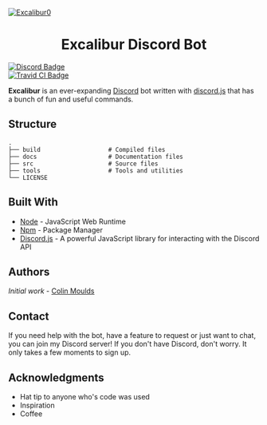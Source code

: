 [![Excalibur0](https://cdn.discordapp.com/attachments/344267951060549643/344289805254787074/excalibur-bot.png)](https://discord.gg/e6PD9hU)

<h1 align="center">Excalibur Discord Bot</h1>

[![Discord Badge](https://discordapp.com/api/guilds/339882246649544710/embed.png)](https://discord.gg/cFGt97)
<br>
[![Travid CI Badge](https://travis-ci.org/ColinMoulds/Excalibur.svg?branch=master)](https://travis-ci.org)

**Excalibur** is an ever-expanding [Discord](http://discordapp.com) bot written with [discord.js](https://discord.js.org/#/) that has a bunch of fun and useful commands.

## Structure

    .
    ├── build                   # Compiled files
    ├── docs                    # Documentation files
    ├── src                     # Source files
    ├── tools                   # Tools and utilities
    └── LICENSE

## Built With

* [Node](https://github.com/nodejs/node/blob/master/README.md) - JavaScript Web Runtime 
* [Npm](https://github.com/npm/npm) - Package Manager
* [Discord.js](https://github.com/hydrabolt/discord.js) - A powerful JavaScript library for interacting with the Discord API

## Authors

*Initial work* - [Colin Moulds](https://github.com/ColinMoulds)

## Contact

If you need help with the bot, have a feature to request or just want to chat, you can join my Discord server! If you don't have Discord, don't worry. It only takes a few moments to sign up.

## Acknowledgments

* Hat tip to anyone who's code was used
* Inspiration
* Coffee
